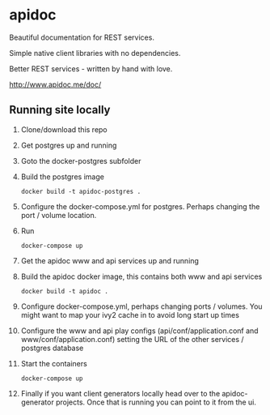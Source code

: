 apidoc
======

Beautiful documentation for REST services.

Simple native client libraries with no dependencies.

Better REST services - written by hand with love.

http://www.apidoc.me/doc/

## Running site locally
1. Clone/download this repo
2. Get postgres up and running
  1. Goto the docker-postgres subfolder
  2. Build the postgres image
  
      ```docker build -t apidoc-postgres .```
  3. Configure the docker-compose.yml for postgres. Perhaps changing the port / volume location.
  4. Run 
  
      ```docker-compose up```
3. Get the apidoc www and api services up and running
  1. Build the apidoc docker image, this contains both www and api services
  
      ```docker build -t apidoc .```
  2. Configure docker-compose.yml, perhaps changing ports / volumes. You might want to map your ivy2 cache in to avoid long start up times
  3. Configure the www and api play configs (api/conf/application.conf and www/conf/application.conf) setting the URL of the other services / postgres database
  4. Start the containers
  
      ```docker-compose up```
4. Finally if you want client generators locally head over to the apidoc-generator projects. Once that is running you can point to it from the ui.
